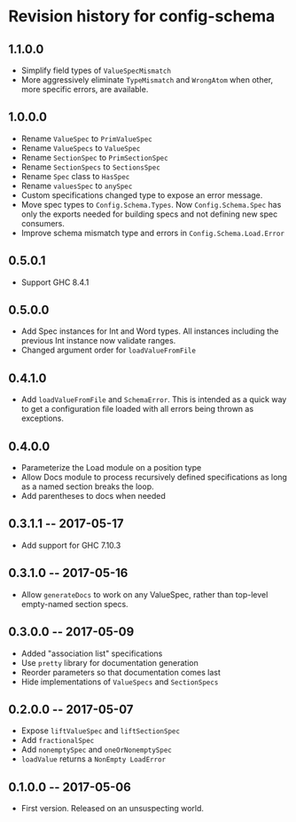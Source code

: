 # Revision history for config-schema

## 1.1.0.0

* Simplify field types of `ValueSpecMismatch`
* More aggressively eliminate `TypeMismatch` and `WrongAtom`
  when other, more specific errors, are available.

## 1.0.0.0

* Rename `ValueSpec` to `PrimValueSpec`
* Rename `ValueSpecs` to `ValueSpec`
* Rename `SectionSpec` to `PrimSectionSpec`
* Rename `SectionSpecs` to `SectionsSpec`
* Rename `Spec` class to `HasSpec`
* Rename `valuesSpec` to `anySpec`
* Custom specifications changed type to expose an error message.
* Move spec types to `Config.Schema.Types`. Now `Config.Schema.Spec`
  has only the exports needed for building specs and not defining
  new spec consumers.
* Improve schema mismatch type and errors in `Config.Schema.Load.Error`

## 0.5.0.1
* Support GHC 8.4.1

## 0.5.0.0

* Add Spec instances for Int and Word types. All instances
  including the previous Int instance now validate ranges.
* Changed argument order for `loadValueFromFile`

## 0.4.1.0

* Add `loadValueFromFile` and `SchemaError`. This is intended
  as a quick way to get a configuration file loaded with all
  errors being thrown as exceptions.

## 0.4.0.0

* Parameterize the Load module on a position type
* Allow Docs module to process recursively defined
  specifications as long as a named section breaks
  the loop.
* Add parentheses to docs when needed

## 0.3.1.1  -- 2017-05-17

* Add support for GHC 7.10.3

## 0.3.1.0  -- 2017-05-16

* Allow `generateDocs` to work on any ValueSpec, rather than
  top-level empty-named section specs.

## 0.3.0.0  -- 2017-05-09

* Added "association list" specifications
* Use `pretty` library for documentation generation
* Reorder parameters so that documentation comes last
* Hide implementations of `ValueSpecs` and `SectionSpecs`

## 0.2.0.0  -- 2017-05-07

* Expose `liftValueSpec` and `liftSectionSpec`
* Add `fractionalSpec`
* Add `nonemptySpec` and `oneOrNonemptySpec`
* `loadValue` returns a `NonEmpty LoadError`

## 0.1.0.0  -- 2017-05-06

* First version. Released on an unsuspecting world.

